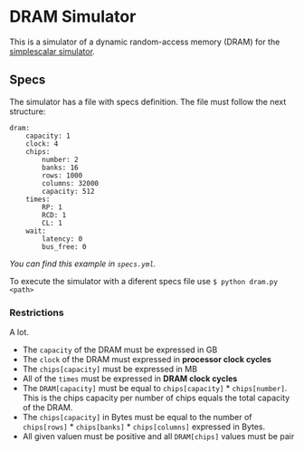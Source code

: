 DRAM Simulator
===

This is a simulator of a dynamic random-access memory (DRAM) for the [simplescalar simulator](http://www.simplescalar.com/).

## Specs
The simulator has a file with specs definition. The file must follow the next structure:

```
dram:
    capacity: 1
    clock: 4
    chips:
        number: 2
        banks: 16
        rows: 1000
        columns: 32000
        capacity: 512
    times:
        RP: 1
        RCD: 1
        CL: 1
    wait:
        latency: 0
        bus_free: 0
```
_You can find this example in `specs.yml`._

To execute the simulator with a diferent specs file use `$ python dram.py <path>`


### Restrictions
A lot.
* The `capacity` of the DRAM must be expressed in GB
* The `clock` of the DRAM must expressed in __processor clock cycles__
* The `chips[capacity]` must be expressed in MB
* All of the `times` must be expressed in __DRAM clock cycles__
* The `DRAM[capacity]` must be equal to `chips[capacity]` * `chips[number]`. This is the chips capacity per number of chips equals the total capacity of the DRAM.
* The `chips[capacity]` in Bytes must be equal to the number of `chips[rows]` * `chips[banks]` * `chips[columns]` expressed in Bytes.
* All given valuen must be positive and all `DRAM[chips]` values must be pair

